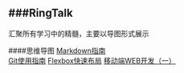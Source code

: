 ###RingTalk
---
汇聚所有学习中的精髓，主要以导图形式展示

####思维导图
[Markdown指南](./MindNode/Markdown使用指南.png)  
[Git使用指南](./MindNode/Git使用指南.png)
[Flexbox快速布局](./MindNode/Flexbox快速布局.png)
[移动端WEB开发（一）](./MindNode/移动端WEB开发（一）.png)